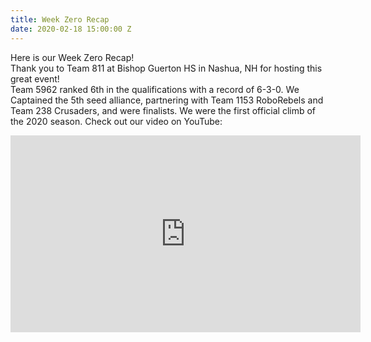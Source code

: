 ```yaml
---
title: Week Zero Recap
date: 2020-02-18 15:00:00 Z
---
```


Here is our Week Zero Recap! <br>
Thank you to Team 811 at Bishop Guerton HS in Nashua, NH for hosting this great event!<br>
Team 5962 ranked 6th in the qualifications with a record of 6-3-0. We Captained the 5th seed alliance, partnering with Team 1153 RoboRebels and Team 238 Crusaders, and were finalists. We were the first official climb of the 2020 season. Check out our video on YouTube: 

<iframe width="560" height="315" src="https://www.youtube.com/embed/ERoQG-y5-Bk" frameborder="0" allow="accelerometer; autoplay; encrypted-media; gyroscope; picture-in-picture" allowfullscreen></iframe>